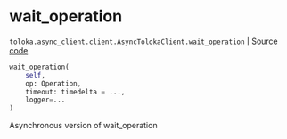 # wait_operation
`toloka.async_client.client.AsyncTolokaClient.wait_operation` | [Source code](https://github.com/Toloka/toloka-kit/blob/v1.0.1/src/async_client/client.py#L36)

```python
wait_operation(
    self,
    op: Operation,
    timeout: timedelta = ...,
    logger=...
)
```

Asynchronous version of wait_operation

